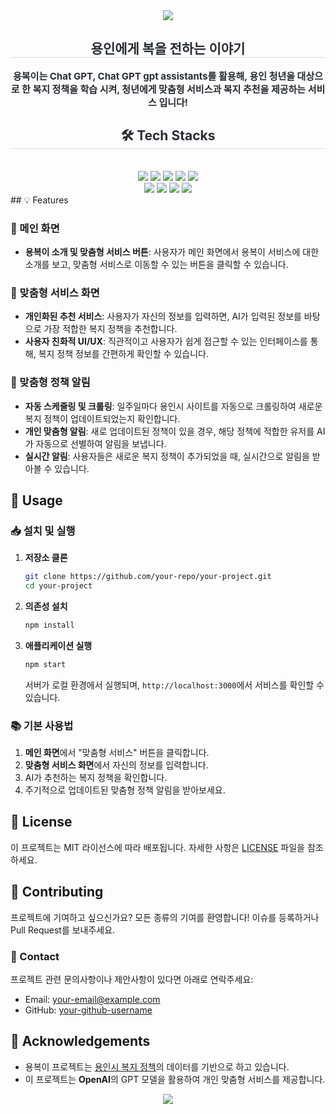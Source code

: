 <div align= "center">
    <img src="https://capsule-render.vercel.app/api?type=waving&color=0:44fd94,100:eee8aa&height=240&text=용%20복%20이&animation=twinkling&fontColor=1caf08&fontSize=70" />
    </div>
    <div align= "center"> 
    <h2 style="border-bottom: 1px solid #d8dee4; color: #282d33;"> 용인에게 복을 전하는 이야기 </h2>  
    <div style="font-weight: 700; font-size: 15px; text-align: center; color: #282d33;"> 용복이는 Chat GPT, Chat GPT gpt assistants를 활용해, 용인 청년을 대상으로 한 복지 정책을 학습 시켜, 청년에게 맞춤형 서비스과 복지 추천을 제공하는 서비스 입니다!  </div> 
    </div>
    <div align= "center">
    <h2 style="border-bottom: 1px solid #d8dee4; color: #282d33;"> 🛠️ Tech Stacks </h2> <br> 
    <div style="margin: 0 auto; text-align: center;" align= "center"> <img src="https://img.shields.io/badge/Amazon AWS-232F3E?style=plastic&logo=Amazon AWS&logoColor=white">
          <img src="https://img.shields.io/badge/Express-000000?style=plastic&logo=Express&logoColor=white">
          <img src="https://img.shields.io/badge/Figma-F24E1E?style=plastic&logo=Figma&logoColor=white">
          <img src="https://img.shields.io/badge/Git-F05032?style=plastic&logo=Git&logoColor=white">
          <img src="https://img.shields.io/badge/Github-181717?style=plastic&logo=Github&logoColor=white">
          <br/><img src="https://img.shields.io/badge/Javascript-F7DF1E?style=plastic&logo=Javascript&logoColor=white">
          <img src="https://img.shields.io/badge/MySQL-4479A1?style=plastic&logo=MySQL&logoColor=white">
          <img src="https://img.shields.io/badge/Node.js-339933?style=plastic&logo=Node.js&logoColor=white">
          <img src="https://img.shields.io/badge/React-61DAFB?style=plastic&logo=React&logoColor=white">
          </div>
    </div>
## 💡 Features

### 📌 메인 화면
- **용복이 소개 및 맞춤형 서비스 버튼**: 사용자가 메인 화면에서 용복이 서비스에 대한 소개를 보고, 맞춤형 서비스로 이동할 수 있는 버튼을 클릭할 수 있습니다.

### 📌 맞춤형 서비스 화면
- **개인화된 추천 서비스**: 사용자가 자신의 정보를 입력하면, AI가 입력된 정보를 바탕으로 가장 적합한 복지 정책을 추천합니다.
- **사용자 친화적 UI/UX**: 직관적이고 사용자가 쉽게 접근할 수 있는 인터페이스를 통해, 복지 정책 정보를 간편하게 확인할 수 있습니다.

### 📌 맞춤형 정책 알림
- **자동 스케줄링 및 크롤링**: 일주일마다 용인시 사이트를 자동으로 크롤링하여 새로운 복지 정책이 업데이트되었는지 확인합니다.
- **개인 맞춤형 알림**: 새로 업데이트된 정책이 있을 경우, 해당 정책에 적합한 유저를 AI가 자동으로 선별하여 알림을 보냅니다.
- **실시간 알림**: 사용자들은 새로운 복지 정책이 추가되었을 때, 실시간으로 알림을 받아볼 수 있습니다.

## 🎯 Usage

### 📥 설치 및 실행

1. **저장소 클론**
    ```bash
    git clone https://github.com/your-repo/your-project.git
    cd your-project
    ```

2. **의존성 설치**
    ```bash
    npm install
    ```

3. **애플리케이션 실행**
    ```bash
    npm start
    ```
   서버가 로컬 환경에서 실행되며, `http://localhost:3000`에서 서비스를 확인할 수 있습니다.

### 📚 기본 사용법

1. **메인 화면**에서 "맞춤형 서비스" 버튼을 클릭합니다.
2. **맞춤형 서비스 화면**에서 자신의 정보를 입력합니다.
3. AI가 추천하는 복지 정책을 확인합니다.
4. 주기적으로 업데이트된 맞춤형 정책 알림을 받아보세요.

## 📜 License

이 프로젝트는 MIT 라이선스에 따라 배포됩니다. 자세한 사항은 [LICENSE](./LICENSE) 파일을 참조하세요.

## 🙏 Contributing

프로젝트에 기여하고 싶으신가요? 모든 종류의 기여를 환영합니다! 이슈를 등록하거나 Pull Request를 보내주세요.

### 💬 Contact

프로젝트 관련 문의사항이나 제안사항이 있다면 아래로 연락주세요:

- Email: your-email@example.com
- GitHub: [your-github-username](https://github.com/your-github-username)

## 👏 Acknowledgements

- 용복이 프로젝트는 [용인시 복지 정책](https://yongin.go.kr)의 데이터를 기반으로 하고 있습니다.
- 이 프로젝트는 **OpenAI**의 GPT 모델을 활용하여 개인 맞춤형 서비스를 제공합니다.

<div align="center">
    <img src="https://capsule-render.vercel.app/api?type=rect&color=gradient&height=100&section=footer&text=Thanks%20for%20using%20Yongbok-E&fontSize=24&fontAlignY=70" />
</div>